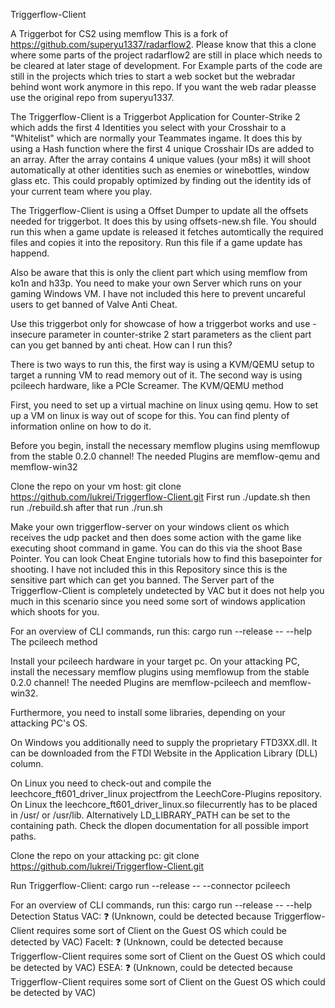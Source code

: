 Triggerflow-Client

A Triggerbot for CS2 using memflow This is a fork of https://github.com/superyu1337/radarflow2. Please know that this a clone where some parts of the project radarflow2 are still in place which needs to be cleared at later stage of development. For Example parts of the code are still in the projects which tries to start a web socket but the webradar behind wont work anymore in this repo. If you want the web radar pleasse use the original repo from superyu1337.

The Triggerflow-Client is a Triggerbot Application for Counter-Strike 2 which adds the first 4 Identities you select with your Crosshair to a "Whitelist" which are normally your Teammates ingame. It does this by using a Hash function where the first 4 unique Crosshair IDs are added to an array. After the array contains 4 unique values (your m8s) it will shoot automatically at other identities such as enemies or winebottles, window glass etc. This could propably optimized by finding out the identity ids of your current team where you play.

The Triggerflow-Client is using a Offset Dumper to update all the offsets needed for triggerbot. It does this by using offsets-new.sh file. You should run this when a game update is released it fetches automtically the required files and copies it into the repository. Run this file if a game update has happend.

Also be aware that this is only the client part which using memflow from ko1n and h33p. You need to make your own Server which runs on your gaming Windows VM. I have not included this here to prevent uncareful users to get banned of Valve Anti Cheat.

Use this triggerbot only for showcase of how a triggerbot works and use -insecure parameter in counter-strike 2 start parameters as the client part can you get banned by anti cheat.
How can I run this?

There is two ways to run this, the first way is using a KVM/QEMU setup to target a running VM to read memory out of it. The second way is using pcileech hardware, like a PCIe Screamer.
The KVM/QEMU method

First, you need to set up a virtual machine on linux using qemu.
How to set up a VM on linux is way out of scope for this. You can find plenty of information online on how to do it.

Before you begin, install the necessary memflow plugins using memflowup from the stable 0.2.0 channel!
The needed Plugins are memflow-qemu and memflow-win32

Clone the repo on your vm host:
git clone https://github.com/lukrei/Triggerflow-Client.git
First run ./update.sh then run ./rebuild.sh after that run ./run.sh


Make your own triggerflow-server on your windows client os which receives the udp packet and then does some action with the game like executing shoot command in game. You can do this via the shoot Base Pointer. You can look Cheat Engine tutorials how to find this basepointer for shooting. I have not included this in this Repository since this is the sensitive part which can get you banned. The Server part of the Triggerflow-Client is completely undetected by VAC but it does not help you much in this scenario since you need some sort of windows application which shoots for you.

For an overview of CLI commands, run this:
cargo run --release -- --help
The pcileech method

Install your pcileech hardware in your target pc. On your attacking PC, install the necessary memflow plugins using memflowup from the stable 0.2.0 channel!
The needed Plugins are memflow-pcileech and memflow-win32.

Furthermore, you need to install some libraries, depending on your attacking PC's OS.

On Windows you additionally need to supply the proprietary FTD3XX.dll.
It can be downloaded from the FTDI Website in the Application Library (DLL) column.

On Linux you need to check-out and compile the leechcore_ft601_driver_linux projectfrom the LeechCore-Plugins repository.
On Linux the leechcore_ft601_driver_linux.so filecurrently has to be placed in /usr/ or /usr/lib.
Alternatively LD_LIBRARY_PATH can be set to the containing path.
Check the dlopen documentation for all possible import paths.

Clone the repo on your attacking pc:
git clone https://github.com/lukrei/Triggerflow-Client.git

Run Triggerflow-Client:
cargo run --release -- --connector pcileech

For an overview of CLI commands, run this:
cargo run --release -- --help
Detection Status
VAC: ❓ (Unknown, could be detected because Triggerflow-Client requires some sort of Client on the Guest OS which could be detected by VAC)
FaceIt: ❓ (Unknown, could be detected because Triggerflow-Client requires some sort of Client on the Guest OS which could be detected by VAC)
ESEA: ❓ (Unknown, could be detected because Triggerflow-Client requires some sort of Client on the Guest OS which could be detected by VAC)
